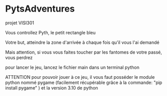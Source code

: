 # PytsAdventures
projet VISI301

Vous controllez Pyth, le petit rectangle bleu

Votre but, atteindre la zone d'arrivée à chaque fois qu'il vous l'ai demandé

Mais attention, si vous vous faites toucher par les fantomes de votre passé, vous perdrez

pour lancer le jeu, lancez le fichier main dans un terminal python

ATTENTION pour pouvoir jouer à ce jeu, il vous faut posséder le module python nommé pygame (facilement récupérable grâce à la commande: "pip install pygame" ) et la version 3.10 de python